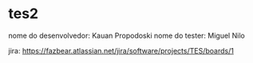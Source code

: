 # tes2
nome do desenvolvedor: Kauan Propodoski
nome do tester: Miguel Nilo

jira: https://fazbear.atlassian.net/jira/software/projects/TES/boards/1
